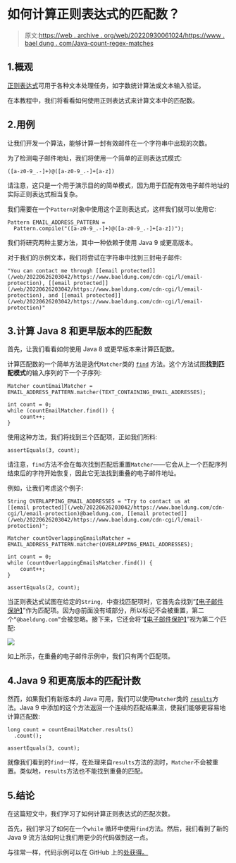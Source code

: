 # 如何计算正则表达式的匹配数？

> 原文:[https://web . archive . org/web/20220930061024/https://www . bael dung . com/Java-count-regex-matches](https://web.archive.org/web/20220930061024/https://www.baeldung.com/java-count-regex-matches)

## 1.概观

[正则表达式](/web/20220626203042/https://www.baeldung.com/regular-expressions-java)可用于各种文本处理任务，如字数统计算法或文本输入验证。

在本教程中，我们将看看如何使用正则表达式来计算文本中的匹配数。

## 2.用例

让我们开发一个算法，能够计算一封有效邮件在一个字符串中出现的次数。

为了检测电子邮件地址，我们将使用一个简单的正则表达式模式:

```
([a-z0-9_.-]+)@([a-z0-9_.-]+[a-z])
```

请注意，这只是一个用于演示目的的简单模式，因为用于匹配有效电子邮件地址的实际正则表达式相当复杂。

我们需要在一个`Pattern`对象中使用这个正则表达式，这样我们就可以使用它:

```
Pattern EMAIL_ADDRESS_PATTERN = 
  Pattern.compile("([a-z0-9_.-]+)@([a-z0-9_.-]+[a-z])");
```

我们将研究两种主要方法，其中一种依赖于使用 Java 9 或更高版本。

对于我们的示例文本，我们将尝试在字符串中找到三封电子邮件:

```
"You can contact me through [[email protected]](/web/20220626203042/https://www.baeldung.com/cdn-cgi/l/email-protection), [[email protected]](/web/20220626203042/https://www.baeldung.com/cdn-cgi/l/email-protection), and [[email protected]](/web/20220626203042/https://www.baeldung.com/cdn-cgi/l/email-protection)"
```

## 3.计算 Java 8 和更早版本的匹配数

首先，让我们看看如何使用 Java 8 或更早版本来计算匹配数。

计算匹配数的一个简单方法是迭代`Matcher`类的 [`find`](https://web.archive.org/web/20220626203042/https://docs.oracle.com/en/java/javase/11/docs/api/java.base/java/util/regex/Matcher.html#find()) 方法。这个方法试图**找到匹配模式**的输入序列的下一个子序列:

```
Matcher countEmailMatcher = EMAIL_ADDRESS_PATTERN.matcher(TEXT_CONTAINING_EMAIL_ADDRESSES);

int count = 0;
while (countEmailMatcher.find()) {
    count++;
}
```

使用这种方法，我们将找到三个匹配项，正如我们所料:

```
assertEquals(3, count);
```

请注意，`find`方法不会在每次找到匹配后重置`Matcher`——它会从上一个匹配序列结束后的字符开始恢复，因此它无法找到重叠的电子邮件地址。

例如，让我们考虑这个例子:

```
String OVERLAPPING_EMAIL_ADDRESSES = "Try to contact us at [[email protected]](/web/20220626203042/https://www.baeldung.com/cdn-cgi/l/email-protection)@baeldung.com, [[email protected]](/web/20220626203042/https://www.baeldung.com/cdn-cgi/l/email-protection)";

Matcher countOverlappingEmailsMatcher = EMAIL_ADDRESS_PATTERN.matcher(OVERLAPPING_EMAIL_ADDRESSES);

int count = 0;
while (countOverlappingEmailsMatcher.find()) {
    count++;
}

assertEquals(2, count);
```

当正则表达式试图在给定的`String, `中查找匹配项时，它首先会找到“[【电子邮件保护】](/web/20220626203042/https://www.baeldung.com/cdn-cgi/l/email-protection)”作为匹配项。因为@前面没有域部分，所以标记不会被重置，第二个`“@baeldung.com”`会被忽略。接下来，它还会将“[【电子邮件保护】](/web/20220626203042/https://www.baeldung.com/cdn-cgi/l/email-protection)”视为第二个匹配:

[![](../Images/dbab1334670a1f78b167205cbbed039b.png)](/web/20220626203042/https://www.baeldung.com/wp-content/uploads/2020/07/match-regex.png)

如上所示，在重叠的电子邮件示例中，我们只有两个匹配项。

## 4.Java 9 和更高版本的匹配计数

然而，如果我们有新版本的 Java 可用，我们可以使用`Matcher`类的 [`results​`](https://web.archive.org/web/20220626203042/https://docs.oracle.com/en/java/javase/11/docs/api/java.base/java/util/regex/Matcher.html#results()) 方法。Java 9 中添加的这个方法返回一个连续的匹配结果流，使我们能够更容易地计算匹配数:

```
long count = countEmailMatcher.results()
  .count();

assertEquals(3, count);
```

就像我们看到的`find`一样，在处理来自`results`方法的流时，`Matcher`不会被重置。类似地，`results`方法也不能找到重叠的匹配。

## 5.结论

在这篇短文中，我们学习了如何计算正则表达式的匹配次数。

首先，我们学习了如何在一个`while` 循环中使用`find`方法。然后，我们看到了新的 Java 9 流方法如何让我们用更少的代码做到这一点。

与往常一样，代码示例可以在 GitHub 上的[处获得。](https://web.archive.org/web/20220626203042/https://github.com/eugenp/tutorials/tree/master/core-java-modules/core-java-regex)